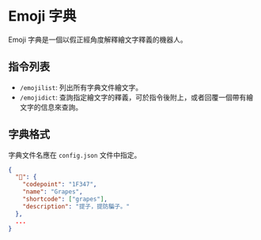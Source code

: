 # Emoji 字典
Emoji 字典是一個以假正經角度解釋繪文字釋義的機器人。

## 指令列表
- `/emojilist`: 列出所有字典文件繪文字。
- `/emojidict`: 查詢指定繪文字的釋義，可於指令後附上，或者回覆一個帶有繪文字的信息來查詢。

## 字典格式
字典文件名應在 `config.json` 文件中指定。

```json
{
  "🍇": {
    "codepoint": "1F347",
    "name": "Grapes",
    "shortcode": ["grapes"],
    "description": "提子，提防騙子。"
  },
  ...
}
```

